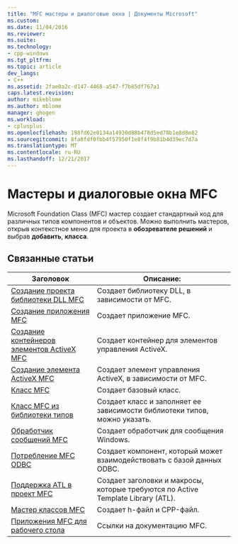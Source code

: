```yaml
---
title: "MFC мастеры и диалоговые окна | Документы Microsoft"
ms.custom: 
ms.date: 11/04/2016
ms.reviewer: 
ms.suite: 
ms.technology:
- cpp-windows
ms.tgt_pltfrm: 
ms.topic: article
dev_langs:
- C++
ms.assetid: 2fae0a2c-d147-4468-a547-f7b85df767a1
caps.latest.revision: 
author: mikeblome
ms.author: mblome
manager: ghogen
ms.workload:
- cplusplus
ms.openlocfilehash: 198fd62e8134a14930d88b478d5ed78b1e8d8e82
ms.sourcegitcommit: 8fa8fdf0fbb4f57950f1e8f4f9b81b4d39ec7d7a
ms.translationtype: MT
ms.contentlocale: ru-RU
ms.lasthandoff: 12/21/2017
---
```

# <a name="mfc-wizards-and-dialog-boxes"></a>Мастеры и диалоговые окна MFC
Microsoft Foundation Class (MFC) мастер создает стандартный код для различных типов компонентов и объектов. Можно выполнить мастеров, открыв контекстное меню для проекта в **обозревателе решений** и выбрав **добавить**, **класса**.  
  
## <a name="related-articles"></a>Связанные статьи  
  
|Заголовок|Описание:|  
|-----------|-----------------|  
|[Создание проекта библиотеки DLL MFC](../../mfc/reference/creating-an-mfc-dll-project.md)|Создает библиотеку DLL, в зависимости от MFC.|  
|[Создание приложения MFC](../../mfc/reference/creating-an-mfc-application.md)|Создает приложение MFC.|  
|[Создание контейнеров элементов ActiveX MFC](../../mfc/reference/creating-an-mfc-activex-control-container.md)|Создает контейнер для элементов управления ActiveX.|  
|[Создание элемента ActiveX MFC](../../mfc/reference/creating-an-mfc-activex-control.md)|Создает элемент управления ActiveX, в зависимости от MFC.|  
|[Класс MFC](../../mfc/reference/adding-an-mfc-class.md)|Создает базовый класс.|  
|[Класс MFC из библиотеки типов](../../mfc/reference/adding-an-mfc-class-from-a-type-library.md)|Создает класс и заполняет ее зависимости библиотеки типов, можно указать.|  
|[Обработчик сообщений MFC](../../mfc/reference/adding-an-mfc-message-handler.md)|Создает обработчик для сообщения Windows.|  
|[Потребление MFC ODBC](../../mfc/reference/adding-an-mfc-odbc-consumer.md)|Создает компонент, который может взаимодействовать с базой данных ODBC.|  
|[Поддержка ATL в проект MFC](../../mfc/reference/adding-atl-support-to-your-mfc-project.md)|Создает заголовки и макросы, которые требуются по Active Template Library (ATL).|  
|[Мастер классов MFC](../../mfc/reference/mfc-class-wizard.md)|Создает h-файл и CPP-файл.|  
|[Приложения MFC для рабочего стола](../../mfc/mfc-desktop-applications.md)|Ссылки на документацию MFC.|

